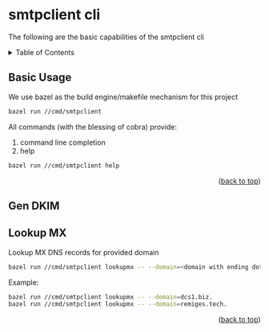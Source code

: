# smtpclient cli
The following are the basic capabilities of the smtpclient cli


<!-- TABLE OF CONTENTS -->
<details>
  <summary>Table of Contents</summary>
  <ol>
    <li><a href="#basic-usage">Basic Usage</a></li>
    <ol>
        <li><a href="#lookup-mx">LookupMX</a></li>
        <li><a href="#gen-dkim">Gen DKIM</a></li>
    </ol>
  </ol>
</details>

## Basic Usage

We use bazel as the build engine/makefile mechanism for this project

```sh
bazel run //cmd/smtpclient
```

All commands (with the blessing of cobra) provide:
1. command line completion
1. help

```sh
bazel run //cmd/smtpclient help
```

<p align="right">(<a href="#readme-top">back to top</a>)</p>

## Gen DKIM


## Lookup MX

Lookup MX DNS records for provided domain

```sh
bazel run //cmd/smtpclient lookupmx -- --domain=<domain with ending dot>
```

Example:

```sh
bazel run //cmd/smtpclient lookupmx -- --domain=dcs1.biz.
bazel run //cmd/smtpclient lookupmx -- --domain=remiges.tech.
```

<p align="right">(<a href="#readme-top">back to top</a>)</p>

